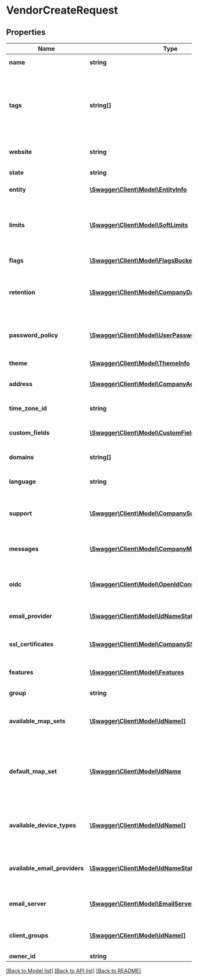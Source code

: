 # VendorCreateRequest

## Properties
Name | Type | Description | Notes
------------ | ------------- | ------------- | -------------
**name** | **string** | The display name of the company | [optional] 
**tags** | **string[]** | A list of custom ID&#39;s for this company. Can be queried using the getClientByTag, getVendorByTag and getDistributorByTag methods. | [optional] 
**website** | **string** | The company website (if available) | [optional] 
**state** | **string** | The state of this company | [optional] 
**entity** | [**\Swagger\Client\Model\EntityInfo**](EntityInfo.md) | Entity specific metadata | [optional] 
**limits** | [**\Swagger\Client\Model\SoftLimits**](SoftLimits.md) | Soft limits that apply to this company. This includes overrides only, see &#x60;getLookups&#x60; for defaults. | [optional] 
**flags** | [**\Swagger\Client\Model\FlagsBucket**](FlagsBucket.md) | A set of user defined flags | [optional] 
**retention** | [**\Swagger\Client\Model\CompanyDataRetentionSettings**](CompanyDataRetentionSettings.md) | Data retention settings. If this is null, settings from the parent or group will be used instead. | [optional] 
**password_policy** | [**\Swagger\Client\Model\UserPasswordPolicy**](UserPasswordPolicy.md) | Password policy to apply to users. If this is null, settings from the group will be used instead. | [optional] 
**theme** | [**\Swagger\Client\Model\ThemeInfo**](ThemeInfo.md) | The theme that this company uses | [optional] 
**address** | [**\Swagger\Client\Model\CompanyAddress**](CompanyAddress.md) | Address information for this company | [optional] 
**time_zone_id** | **string** | The default timezone for this company | [optional] 
**custom_fields** | [**\Swagger\Client\Model\CustomFields**](CustomFields.md) | A set of custom fields for this company | [optional] 
**domains** | **string[]** | A list of custom domains to use for this company | [optional] 
**language** | **string** | The default language to user for this client. | [optional] 
**support** | [**\Swagger\Client\Model\CompanySupportDetails**](CompanySupportDetails.md) | Support contact information that will be displayed to user of this company | [optional] 
**messages** | [**\Swagger\Client\Model\CompanyMessages**](CompanyMessages.md) | Customized messages that are displayed to users of this company. | [optional] 
**oidc** | [**\Swagger\Client\Model\OpenIdConnectIssuers**](OpenIdConnectIssuers.md) | A set of OpenId Connect issuers that are able to authenticate users on our behalf. | [optional] 
**email_provider** | [**\Swagger\Client\Model\IdNameState**](IdNameState.md) | The email provider to be used when sending emails | [optional] 
**ssl_certificates** | [**\Swagger\Client\Model\CompanySSLCertificate[]**](CompanySSLCertificate.md) | A list of ssl certificates provisioned for this company | [optional] 
**features** | [**\Swagger\Client\Model\Features**](Features.md) | A set of features that are enabled for this distributor. | [optional] 
**group** | **string** | The group to which this vendor belongs | [optional] 
**available_map_sets** | [**\Swagger\Client\Model\IdName[]**](IdName.md) | A list of map sets that are made available to the client&#39;s of this vendor. | [optional] 
**default_map_set** | [**\Swagger\Client\Model\IdName**](IdName.md) | The default map set that has been defined for this vendor. It may be empty in which case the distributor default will be used. | [optional] 
**available_device_types** | [**\Swagger\Client\Model\IdName[]**](IdName.md) | UUID&#39;s of the device types that this vendor is allowed to use. An empty list means all device types. | [optional] 
**available_email_providers** | [**\Swagger\Client\Model\IdNameState[]**](IdNameState.md) | A list of email providers that are made available to the client&#39;s of this vendor. | [optional] 
**email_server** | [**\Swagger\Client\Model\EmailServerConfiguration**](EmailServerConfiguration.md) | The configuration of a custom email server for this vendor | [optional] 
**client_groups** | [**\Swagger\Client\Model\IdName[]**](IdName.md) | [DEPRECATED] Use the listCompanyGroups operation instead | [optional] 
**owner_id** | **string** |  | 

[[Back to Model list]](../README.md#documentation-for-models) [[Back to API list]](../README.md#documentation-for-api-endpoints) [[Back to README]](../README.md)


